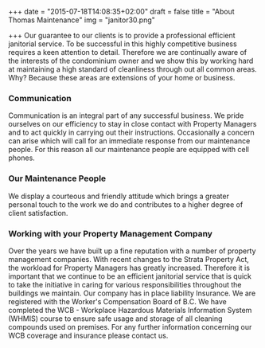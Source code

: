 +++
date = "2015-07-18T14:08:35+02:00"
draft = false
title = "About Thomas Maintenance"
img = "janitor30.png"

+++
Our guarantee to our clients is to provide a professional efficient janitorial service. To be successful in this highly competitive business requires a keen attention to detail. Therefore we are continually aware of the interests of the condominium owner and we show this by working hard at maintaining a high standard of cleanliness through out all common areas. Why? Because these areas are extensions of your home or business.

### Communication
Communication is an integral part of any successful business. We pride ourselves on our efficiency to stay in close contact with Property Managers and to act quickly in carrying out their instructions. Occasionally a concern can arise which will call for an immediate response from our maintenance people. For this reason all our maintenance people are equipped with cell phones.

### Our Maintenance People
We display a courteous and friendly attitude which brings a greater personal touch to the work we do and contributes to a higher degree of client satisfaction.

### Working with your Property Management Company
Over the years we have built up a fine reputation with a number of property management companies. With recent changes to the Strata Property Act, the workload for Property Managers has greatly increased. Therefore it is important that we continue to be an efficient janitorial service that is quick to take the initiative in caring for various responsibilities throughout the buildings we maintain. Our company has in place liability Insurance. We are registered with the Worker's Compensation Board of B.C. We have completed the WCB - Workplace Hazardous Materials Information System (WHMIS) course to ensure safe usage and storage of all cleaning compounds used on premises. For any further information concerning our WCB coverage and insurance please contact us.

